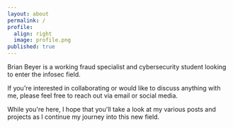 ```yaml
---
layout: about
permalink: /
profile:
  align: right
  image: profile.png
published: true
---
```


Brian Beyer is a working fraud specialist and cybersecurity student looking to enter the infosec field.

If you're interested in collaborating or would like to discuss anything with me, please feel free to reach out via email or social media.

While you're here, I hope that you'll take a look at my various posts and projects as I continue my journey into this new field.

